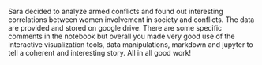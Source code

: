 Sara decided to analyze armed conflicts and found out interesting correlations between women involvement in society and conflicts. The data are provided and stored on google drive. There are some specific comments in the notebook but overall you made very good use of the interactive visualization tools, data manipulations, markdown and jupyter to tell a coherent and interesting story. All in all good work!